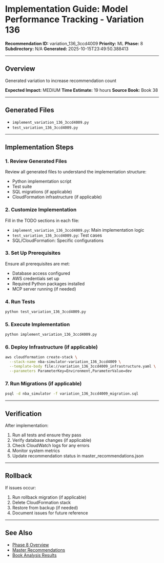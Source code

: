# Implementation Guide: Model Performance Tracking - Variation 136

**Recommendation ID:** variation_136_3ccd4009
**Priority:** ML
**Phase:** 8
**Subdirectory:** N/A
**Generated:** 2025-10-15T23:49:50.388413

---

## Overview

Generated variation to increase recommendation count

**Expected Impact:** MEDIUM
**Time Estimate:** 19 hours
**Source Book:** Book 38

---

## Generated Files

- `implement_variation_136_3ccd4009.py`
- `test_variation_136_3ccd4009.py`

---

## Implementation Steps

### 1. Review Generated Files

Review all generated files to understand the implementation structure:
- Python implementation script
- Test suite
- SQL migrations (if applicable)
- CloudFormation infrastructure (if applicable)

### 2. Customize Implementation

Fill in the TODO sections in each file:
- `implement_variation_136_3ccd4009.py`: Main implementation logic
- `test_variation_136_3ccd4009.py`: Test cases
- SQL/CloudFormation: Specific configurations

### 3. Set Up Prerequisites

Ensure all prerequisites are met:
- Database access configured
- AWS credentials set up
- Required Python packages installed
- MCP server running (if needed)

### 4. Run Tests

```bash
python test_variation_136_3ccd4009.py
```

### 5. Execute Implementation

```bash
python implement_variation_136_3ccd4009.py
```

### 6. Deploy Infrastructure (if applicable)

```bash
aws cloudformation create-stack \
  --stack-name nba-simulator-variation_136_3ccd4009 \
  --template-body file://variation_136_3ccd4009_infrastructure.yaml \
  --parameters ParameterKey=Environment,ParameterValue=dev
```

### 7. Run Migrations (if applicable)

```bash
psql -d nba_simulator -f variation_136_3ccd4009_migration.sql
```

---

## Verification

After implementation:
1. Run all tests and ensure they pass
2. Verify database changes (if applicable)
3. Check CloudWatch logs for any errors
4. Monitor system metrics
5. Update recommendation status in master_recommendations.json

---

## Rollback

If issues occur:
1. Run rollback migration (if applicable)
2. Delete CloudFormation stack
3. Restore from backup (if needed)
4. Document issues for future reference

---

## See Also

- [Phase 8 Overview](/Users/ryanranft/nba-simulator-aws/docs/phases/phase_8/)
- [Master Recommendations](/Users/ryanranft/nba-mcp-synthesis/analysis_results/master_recommendations.json)
- [Book Analysis Results](/Users/ryanranft/nba-mcp-synthesis/analysis_results/)

